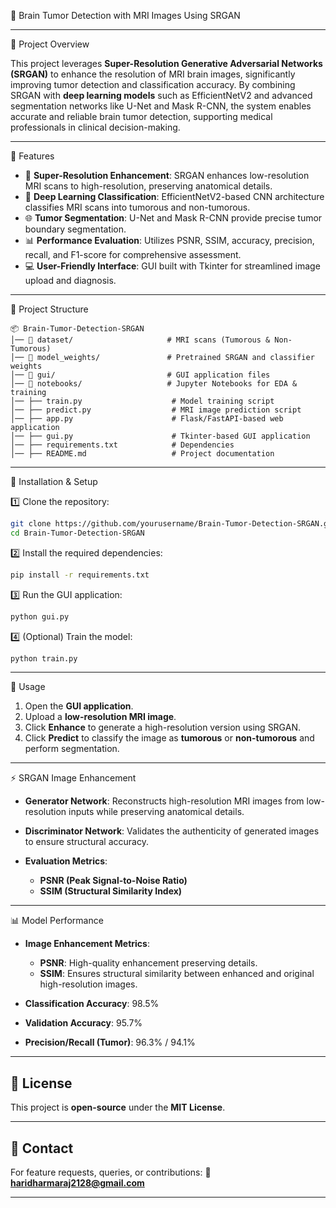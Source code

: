 🧠 Brain Tumor Detection with MRI Images Using SRGAN

---

📌 Project Overview

This project leverages **Super-Resolution Generative Adversarial Networks (SRGAN)** to enhance the resolution of MRI brain images, significantly improving tumor detection and classification accuracy. By combining SRGAN with **deep learning models** such as EfficientNetV2 and advanced segmentation networks like U-Net and Mask R-CNN, the system enables accurate and reliable brain tumor detection, supporting medical professionals in clinical decision-making.

---

🚀 Features

* 🏥 **Super-Resolution Enhancement**: SRGAN enhances low-resolution MRI scans to high-resolution, preserving anatomical details.
* 🎯 **Deep Learning Classification**: EfficientNetV2-based CNN architecture classifies MRI scans into tumorous and non-tumorous.
* 🌐 **Tumor Segmentation**: U-Net and Mask R-CNN provide precise tumor boundary segmentation.
* 📊 **Performance Evaluation**: Utilizes PSNR, SSIM, accuracy, precision, recall, and F1-score for comprehensive assessment.
* 💻 **User-Friendly Interface**: GUI built with Tkinter for streamlined image upload and diagnosis.

---

📂 Project Structure

```
📦 Brain-Tumor-Detection-SRGAN
│── 📂 dataset/                     # MRI scans (Tumorous & Non-Tumorous)
│── 📂 model_weights/               # Pretrained SRGAN and classifier weights
│── 📂 gui/                         # GUI application files
│── 📂 notebooks/                   # Jupyter Notebooks for EDA & training
│── ├── train.py                    # Model training script
│── ├── predict.py                  # MRI image prediction script
│── ├── app.py                      # Flask/FastAPI-based web application
│── ├── gui.py                      # Tkinter-based GUI application
│── ├── requirements.txt            # Dependencies
│── ├── README.md                   # Project documentation
```

---

🔧 Installation & Setup

1️⃣ Clone the repository:

```bash
git clone https://github.com/yourusername/Brain-Tumor-Detection-SRGAN.git
cd Brain-Tumor-Detection-SRGAN
```

2️⃣ Install the required dependencies:

```bash
pip install -r requirements.txt
```

3️⃣ Run the GUI application:

```bash
python gui.py
```

4️⃣ (Optional) Train the model:

```bash
python train.py
```

---

🎯 Usage

1. Open the **GUI application**.
2. Upload a **low-resolution MRI image**.
3. Click **Enhance** to generate a high-resolution version using SRGAN.
4. Click **Predict** to classify the image as **tumorous** or **non-tumorous** and perform segmentation.

---

⚡ SRGAN Image Enhancement

* **Generator Network**: Reconstructs high-resolution MRI images from low-resolution inputs while preserving anatomical details.
* **Discriminator Network**: Validates the authenticity of generated images to ensure structural accuracy.
* **Evaluation Metrics**:

  * **PSNR (Peak Signal-to-Noise Ratio)**
  * **SSIM (Structural Similarity Index)**

---

📊 Model Performance

* **Image Enhancement Metrics**:

  * **PSNR**: High-quality enhancement preserving details.
  * **SSIM**: Ensures structural similarity between enhanced and original high-resolution images.
* **Classification Accuracy**: 98.5%
* **Validation Accuracy**: 95.7%
* **Precision/Recall (Tumor)**: 96.3% / 94.1%

---

## 📜 License

This project is **open-source** under the **MIT License**.

---

## 📩 Contact

For feature requests, queries, or contributions:
📧 **[haridharmaraj2128@gmail.com](mailto:haridharmaraj2128@gmail.com)**

---

